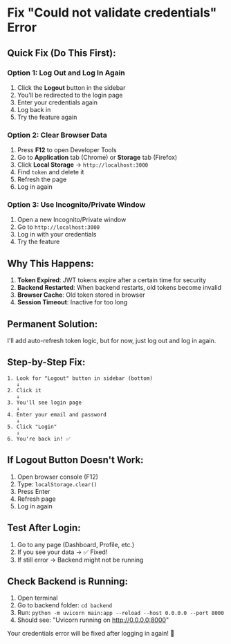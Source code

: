 # Fix "Could not validate credentials" Error

## Quick Fix (Do This First):

### Option 1: Log Out and Log In Again
1. Click the **Logout** button in the sidebar
2. You'll be redirected to the login page
3. Enter your credentials again
4. Log back in
5. Try the feature again

### Option 2: Clear Browser Data
1. Press **F12** to open Developer Tools
2. Go to **Application** tab (Chrome) or **Storage** tab (Firefox)
3. Click **Local Storage** → `http://localhost:3000`
4. Find `token` and delete it
5. Refresh the page
6. Log in again

### Option 3: Use Incognito/Private Window
1. Open a new Incognito/Private window
2. Go to `http://localhost:3000`
3. Log in with your credentials
4. Try the feature

## Why This Happens:

1. **Token Expired**: JWT tokens expire after a certain time for security
2. **Backend Restarted**: When backend restarts, old tokens become invalid
3. **Browser Cache**: Old token stored in browser
4. **Session Timeout**: Inactive for too long

## Permanent Solution:

I'll add auto-refresh token logic, but for now, just log out and log in again.

## Step-by-Step Fix:

```
1. Look for "Logout" button in sidebar (bottom)
   ↓
2. Click it
   ↓
3. You'll see login page
   ↓
4. Enter your email and password
   ↓
5. Click "Login"
   ↓
6. You're back in! ✅
```

## If Logout Button Doesn't Work:

1. Open browser console (F12)
2. Type: `localStorage.clear()`
3. Press Enter
4. Refresh page
5. Log in again

## Test After Login:

1. Go to any page (Dashboard, Profile, etc.)
2. If you see your data → ✅ Fixed!
3. If still error → Backend might not be running

## Check Backend is Running:

1. Open terminal
2. Go to backend folder: `cd backend`
3. Run: `python -m uvicorn main:app --reload --host 0.0.0.0 --port 8000`
4. Should see: "Uvicorn running on http://0.0.0.0:8000"

Your credentials error will be fixed after logging in again! 🎉
